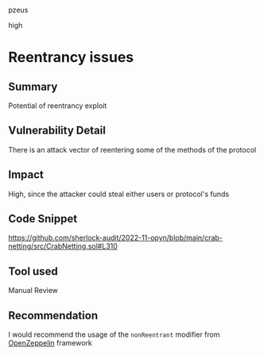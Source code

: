 pzeus

high

# Reentrancy issues

## Summary
Potential of reentrancy exploit
## Vulnerability Detail
There is an attack vector of reentering some of the methods of the protocol
## Impact
High, since the attacker could steal either users or protocol's funds
## Code Snippet
https://github.com/sherlock-audit/2022-11-opyn/blob/main/crab-netting/src/CrabNetting.sol#L310
## Tool used

Manual Review

## Recommendation
I would recommend the usage of the `nonReentrant` modifier from [OpenZeppelin](https://github.com/OpenZeppelin) framework